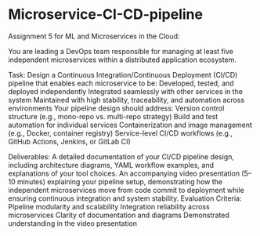 # Microservice-CI-CD-pipeline

Assignment 5 for ML and Microservices in the Cloud:

You are leading a DevOps team responsible for managing at least five independent microservices within a distributed application ecosystem.

Task:
Design a Continuous Integration/Continuous Deployment (CI/CD) pipeline that enables each microservice to be:
Developed, tested, and deployed independently
Integrated seamlessly with other services in the system
Maintained with high stability, traceability, and automation across environments
Your pipeline design should address:
Version control structure (e.g., mono-repo vs. multi-repo strategy)
Build and test automation for individual services
Containerization and image management (e.g., Docker, container registry)
Service-level CI/CD workflows (e.g., GitHub Actions, Jenkins, or GitLab CI)

Deliverables:
A detailed documentation of your CI/CD pipeline design, including architecture diagrams, YAML workflow examples, and explanations of your tool choices.
An accompanying video presentation (5–10 minutes) explaining your pipeline setup, demonstrating how the independent microservices move from code commit to deployment while ensuring continuous integration and system stability.
Evaluation Criteria:
Pipeline modularity and scalability
Integration reliability across microservices 
Clarity of documentation and diagrams
Demonstrated understanding in the video presentation
